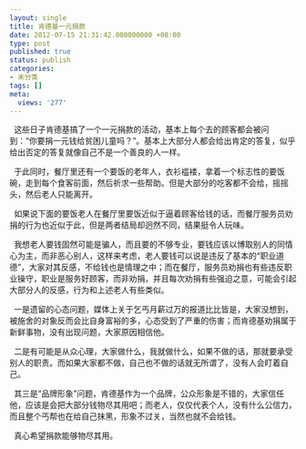 ```yaml
---
layout: single
title: 肯德基一元捐款
date: 2012-07-15 21:31:42.000000000 +08:00
type: post
published: true
status: publish
categories:
- 未分类
tags: []
meta:
  views: '277'
---
```

<p>&#160; 这些日子肯德基搞了一个一元捐款的活动，基本上每个去的顾客都会被问到：“你要捐一元钱给贫困儿童吗？”。基本上大部分人都会给出肯定的答复，似乎给出否定的答复就像自己不是一个善良的人一样。</p>
<p>&#160; 于此同时，餐厅里还有一个要饭的老年人，衣衫褴褛，拿着一个标志性的要饭碗，走到每个食客前面，然后祈求一些帮助。但是大部分的吃客都不会给，摇摇头，然后老人只能离开。</p>
<p>&#160; 如果说下面的要饭老人在餐厅里要饭近似于逼着顾客给钱的话，而餐厅服务员劝捐的行为也近似于此，但是两者结局却迥然不同，结果挺令人玩味。</p>
<p>&#160; 我想老人要钱固然可能是骗人，而且要的不够专业，要钱应该以博取别人的同情心为主，而非恶心别人，这样来考虑，老人要钱可以说是违反了基本的“职业道德”，大家对其反感，不给钱也是情理之中；而在餐厅，服务员劝捐也有些违反职业操守，职业是服务好顾客，而非劝捐，并且每次劝捐有些强迫之意，可能会引起大部分人的反感，行为和上述老人有些类似。</p>
<p>&#160; 一是遗留的心态问题，媒体上关于乞丐月薪过万的报道比比皆是，大家没想到，被施舍的对象反而会比自身富裕的多，心态受到了严重的伤害；而肯德基劝捐属于新鲜事物，没有出现问题，大家原因相信他。</p>
<p>&#160; 二是有可能是从众心理，大家做什么，我就做什么，如果不做的话，那就要承受别人的职责。而如果大家都不做，自己也不做的话就无所谓了，没有人会盯着自己。</p>
<p>&#160; 其三是“品牌形象”问题，肯德基作为一个品牌，公众形象是不错的，大家信任他，应该是会把大部分钱物尽其用吧；而老人，仅仅代表个人，没有什么公信力，而且整个丐帮也在给自己抹黑，形象不过关，当然也就不会给钱。&#160; </p>
<p>&#160; 真心希望捐款能够物尽其用。</p>
